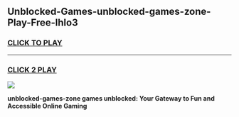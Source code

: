 
## Unblocked-Games-unblocked-games-zone-Play-Free-lhlo3
<h3>
<a href="https://premium76.site?title=unblocked-games-zone&ref=20A">CLICK TO PLAY</a></h3>
<hr>

<h3>
<a href="https://premium76.site?title=unblocked-games-zone&ref=20A">CLICK 2 PLAY</a>
  
</h3>

<a href="https://premium76.site?title=unblocked-games-zone&ref=20A"><img src="https://clearcache.store/games.png"></a>


**unblocked-games-zone games unblocked: Your Gateway to Fun and Accessible Online Gaming**
